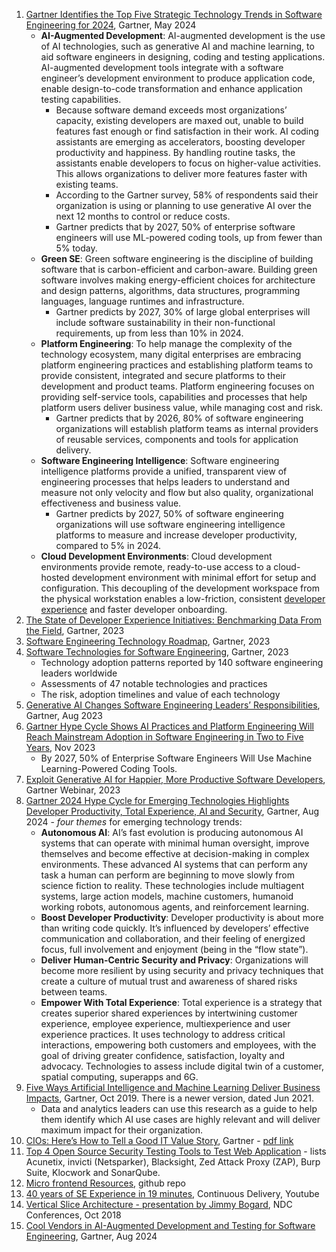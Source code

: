 1. [Gartner Identifies the Top Five Strategic Technology Trends in Software Engineering for 2024](https://www.gartner.com/en/newsroom/press-releases/2024-05-16-gartner-identifies-the-top-five-strategic-technology-trends-in-software-engineering-for-2024), Gartner, May 2024
   - **AI-Augmented Development**: AI-augmented development is the use of AI technologies, such as generative AI and machine learning, to aid software engineers in designing, coding and testing applications. AI-augmented development tools integrate with a software engineer’s development environment to produce application code, enable design-to-code transformation and enhance application testing capabilities.
     - Because software demand exceeds most organizations’ capacity, existing developers are maxed out, unable to build features fast enough or find satisfaction in their work. AI coding assistants are emerging as accelerators, boosting developer productivity and happiness. By handling routine tasks, the assistants enable developers to focus on higher-value activities. This allows organizations to deliver more features faster with existing teams.
     - According to the Gartner survey, 58% of respondents said their organization is using or planning to use generative AI over the next 12 months to control or reduce costs.
     - Gartner predicts that by 2027, 50% of enterprise software engineers will use ML-powered coding tools, up from fewer than 5% today.
   - **Green SE**: Green software engineering is the discipline of building software that is carbon-efficient and carbon-aware. Building green software involves making energy-efficient choices for architecture and design patterns, algorithms, data structures, programming languages, language runtimes and infrastructure.
     - Gartner predicts by 2027, 30% of large global enterprises will include software sustainability in their non-functional requirements, up from less than 10% in 2024.
   - **Platform Engineering**: To help manage the complexity of the technology ecosystem, many digital enterprises are embracing platform engineering practices and establishing platform teams to provide consistent, integrated and secure platforms to their development and product teams. Platform engineering focuses on providing self-service tools, capabilities and processes that help platform users deliver business value, while managing cost and risk.
     - Gartner predicts that by 2026, 80% of software engineering organizations will establish platform teams as internal providers of reusable services, components and tools for application delivery.
   - **Software Engineering Intelligence**: Software engineering intelligence platforms provide a unified, transparent view of engineering processes that helps leaders to understand and measure not only velocity and flow but also quality, organizational effectiveness and business value.
     - Gartner predicts by 2027, 50% of software engineering organizations will use software engineering intelligence platforms to measure and increase developer productivity, compared to 5% in 2024.
   - **Cloud Development Environments**: Cloud development environments provide remote, ready-to-use access to a cloud-hosted development environment with minimal effort for setup and configuration. This decoupling of the development workspace from the physical workstation enables a low-friction, consistent [developer experience](https://www.gartner.com/en/software-engineering/topics/developer-experience) and faster developer onboarding.
1. [The State of Developer Experience Initiatives: Benchmarking Data From the Field](https://emt.gartnerweb.com/ngw/globalassets/en/software-engineering/documents/the-state-of-developer-experience-tnitiatives.pdf), Gartner, 2023
1. [Software Engineering Technology Roadmap](https://emt.gartnerweb.com/ngw/globalassets/en/software-engineering/documents/software-engineering-technology-roadmap.pdf), Gartner, 2023
1. [Software Technologies for Software Engineering](https://www.gartner.com/en/software-engineering/topics/software-architecture-technologies), Gartner, 2023
   - Technology adoption patterns reported by 140 software engineering leaders worldwide
   - Assessments of 47 notable technologies and practices
   - The risk, adoption timelines and value of each technology
1. [Generative AI Changes Software Engineering Leaders’ Responsibilities](https://emt.gartnerweb.com/ngw/globalassets/en/content/documents/generative-ai-changes-software-engineering-leaders_-responsibilities-research.pdf), Gartner, Aug 2023
1. [Gartner Hype Cycle Shows AI Practices and Platform Engineering Will Reach Mainstream Adoption in Software Engineering in Two to Five Years](https://www.gartner.com/en/newsroom/press-releases/2023-11-28-gartner-hype-cycle-shows-ai-practices-and-platform-engineering-will-reach-mainstream-adoption-in-software-engineering-in-two-to-five-years), Nov 2023
   - By 2027, 50% of Enterprise Software Engineers Will Use Machine Learning-Powered Coding Tools.
1. [Exploit Generative AI for Happier, More Productive Software Developers](), Gartner Webinar, 2023
1. [Gartner 2024 Hype Cycle for Emerging Technologies Highlights Developer Productivity, Total Experience, AI and Security](https://www.gartner.com/en/newsroom/press-releases/2024-08-21-gartner-2024-hype-cycle-for-emerging-technologies-highlights-developer-productivity-total-experience-ai-and-security), Gartner, Aug 2024 - _four themes_ for emerging technology trends:
   - **Autonomous AI**: AI’s fast evolution is producing autonomous AI systems that can operate with minimal human oversight, improve themselves and become effective at decision-making in complex environments. These advanced AI systems that can perform any task a human can perform are beginning to move slowly from science fiction to reality. These technologies include multiagent systems, large action models, machine customers, humanoid working robots, autonomous agents, and reinforcement learning.
   - **Boost Developer Productivity**: Developer productivity is about more than writing code quickly. It’s influenced by developers’ effective communication and collaboration, and their feeling of energized focus, full involvement and enjoyment (being in the “flow state”).
   - **Deliver Human-Centric Security and Privacy**: Organizations will become more resilient by using security and privacy techniques that create a culture of mutual trust and awareness of shared risks between teams.
   - **Empower With Total Experience**: Total experience is a strategy that creates superior shared experiences by intertwining customer experience, employee experience, multiexperience and user experience practices. It uses technology to address critical interactions, empowering both customers and employees, with the goal of driving greater confidence, satisfaction, loyalty and advocacy. Technologies to assess include digital twin of a customer, spatial computing, superapps and 6G.
1. [Five Ways Artificial Intelligence and Machine Learning Deliver Business Impacts](https://emt.gartnerweb.com/ngw/globalassets/en/doc/documents/431403-five-ways-artificial-intelligence-and-machine-learning-deliver-business-impacts.pdf), Gartner, Oct 2019. There is a newer version, dated Jun 2021.
   - Data and analytics leaders can use this research as a guide to help them identify which AI use cases are highly relevant and will deliver maximum impact for their organization.
1. [CIOs: Here’s How to Tell a Good IT Value Story](https://www.gartner.com/en/chief-information-officer/insights/it-value-story), Gartner - [pdf link](https://emt.gartnerweb.com/ngw/globalassets/en/doc/documents/787769-executive-essentials-demonstrate-the-business-value-of-it.pdf)
1. [Top 4 Open Source Security Testing Tools to Test Web Application](https://www.softwaretestinghelp.com/open-source-security-testing-tools/) - lists Acunetix, invicti (Netsparker), Blacksight, Zed Attack Proxy (ZAP), Burp Suite, Klocwork and SonarQube. 
1. [Micro frontend Resources](https://github.com/billyjov/microfrontend-resources), github repo
1. [40 years of SE Experience in 19 minutes](https://www.youtube.com/watch?v=cOcd9UN6w7U), Continuous Delivery, Youtube
1. [Vertical Slice Architecture - presentation by Jimmy Bogard](https://www.youtube.com/watch?v=SUiWfhAhgQw), NDC Conferences, Oct 2018
1. [Cool Vendors in AI-Augmented Development and Testing for Software Engineering](https://www.gartner.com/doc/reprints?id=1-2IJP8MQZ&ct=240815&st=sb), Gartner, Aug 2024
